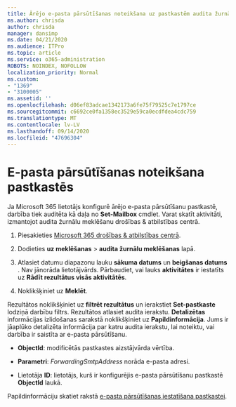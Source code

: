 ```yaml
---
title: Ārējo e-pasta pārsūtīšanas noteikšana uz pastkastēm audita žurnālos
ms.author: chrisda
author: chrisda
manager: dansimp
ms.date: 04/21/2020
ms.audience: ITPro
ms.topic: article
ms.service: o365-administration
ROBOTS: NOINDEX, NOFOLLOW
localization_priority: Normal
ms.custom:
- "1369"
- "3100005"
ms.assetid: ''
ms.openlocfilehash: d06ef83adcae1342173a6fe75f79525c7e1797ce
ms.sourcegitcommit: c6692ce0fa1358ec3529e59ca0ecdfdea4cdc759
ms.translationtype: MT
ms.contentlocale: lv-LV
ms.lasthandoff: 09/14/2020
ms.locfileid: "47696304"
---
```

# <a name="identify-when-external-email-forwarding-is-configured-on-mailboxes"></a>E-pasta pārsūtīšanas noteikšana pastkastēs

Ja Microsoft 365 lietotājs konfigurē ārējo e-pasta pārsūtīšanu pastkastē, darbība tiek auditēta kā daļa no **Set-Mailbox** cmdlet. Varat skatīt aktivitāti, izmantojot audita žurnālu meklēšanu drošības & atbilstības centrā.

1. Piesakieties [Microsoft 365 drošības & atbilstības centrā](https://protection.office.com/).

2. Dodieties **uz meklēšanas**  >  **audita žurnālu meklēšanas** lapā.

3. Atlasiet datumu diapazonu lauku **sākuma datums** un **beigšanas datums** . Nav jānorāda lietotājvārds. Pārbaudiet, vai lauks **aktivitātes** ir iestatīts uz **Rādīt rezultātus visās aktivitātēs**.

4. Noklikšķiniet uz **Meklēt**.

Rezultātos noklikšķiniet uz **filtrēt rezultātus** un ierakstiet **Set-pastkaste** lodziņā darbību filtrs. Rezultātos atlasiet audita ierakstu. **Detalizētas** informācijas izlidošanas sarakstā noklikšķiniet uz **Papildinformācija**. Jums ir jāaplūko detalizēta informācija par katru audita ierakstu, lai noteiktu, vai darbība ir saistīta ar e-pasta pārsūtīšanu.

- **ObjectId**: modificētās pastkastes aizstājvārda vērtība.

- **Parametri**: _ForwardingSmtpAddress_ norāda e-pasta adresi.

- Lietotāja **ID**: lietotājs, kurš ir konfigurējis e-pasta pārsūtīšanu pastkastē **ObjectId** laukā.

Papildinformāciju skatiet rakstā [e-pasta pārsūtīšanas iestatīšana pastkastei](https://docs.microsoft.com/microsoft-365/compliance/auditing-troubleshooting-scenarios#determine-who-set-up-email-forwarding-for-a-mailbox).
